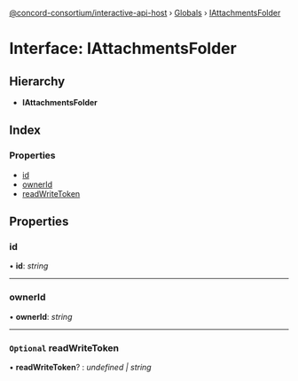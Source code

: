 [@concord-consortium/interactive-api-host](../README.md) › [Globals](../globals.md) › [IAttachmentsFolder](iattachmentsfolder.md)

# Interface: IAttachmentsFolder

## Hierarchy

* **IAttachmentsFolder**

## Index

### Properties

* [id](iattachmentsfolder.md#id)
* [ownerId](iattachmentsfolder.md#ownerid)
* [readWriteToken](iattachmentsfolder.md#optional-readwritetoken)

## Properties

###  id

• **id**: *string*

___

###  ownerId

• **ownerId**: *string*

___

### `Optional` readWriteToken

• **readWriteToken**? : *undefined | string*
